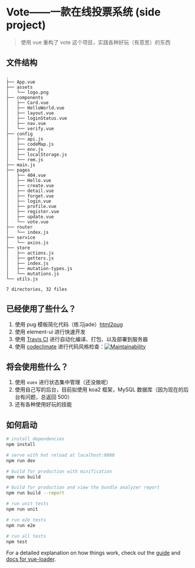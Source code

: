 # Vote——一款在线投票系统 (side project)

> 使用 vue 重构了 vote 这个项目，实践各种好玩（有意思）的东西

## 文件结构
```
.
├── App.vue
├── assets
│   └── logo.png
├── components
│   ├── Card.vue
│   ├── HelloWorld.vue
│   ├── layout.vue
│   ├── loginStatus.vue
│   ├── nav.vue
│   └── verify.vue
├── config
│   ├── api.js
│   ├── codeMap.js
│   ├── env.js
│   ├── localStorage.js
│   └── rem.js
├── main.js
├── pages
│   ├── 404.vue
│   ├── Hello.vue
│   ├── create.vue
│   ├── detail.vue
│   ├── forget.vue
│   ├── login.vue
│   ├── profile.vue
│   ├── register.vue
│   ├── update.vue
│   └── vote.vue
├── router
│   └── index.js
├── service
│   └── axios.js
├── store
│   ├── actions.js
│   ├── getters.js
│   ├── index.js
│   ├── mutation-types.js
│   └── mutations.js
└── utils.js

7 directories, 32 files

```
## 已经使用了些什么？

1. 使用 pug 模板简化代码（练习jade）[html2pug](http://html2jade.vida.io/)
2. 使用 element-ui 进行快速开发
3. 使用 [Travis CI](https://travis-ci.org/Raoul1996/vue-vote/) 进行自动化编译、打包、以及部署到服务器
4. 使用 [codeclimate](https://codeclimate.com) 进行代码风格检查：[![Maintainability](https://api.codeclimate.com/v1/badges/59307323ff524655d132/maintainability)](https://codeclimate.com/github/Raoul1996/vue-side-project/maintainability)

## 将会使用些什么？
1. 使用 `vuex` 进行状态集中管理（还没做呢）
2. 使用自己写的后台，目前拟使用 koa2 框架，MySQL 数据库（因为现在的后台有问题，总返回 500）
3. 还有各种使用好玩的技能


## 如何启动

``` bash
# install dependencies
npm install

# serve with hot reload at localhost:8080
npm run dev

# build for production with minification
npm run build

# build for production and view the bundle analyzer report
npm run build --report

# run unit tests
npm run unit

# run e2e tests
npm run e2e

# run all tests
npm test
```

For a detailed explanation on how things work, check out the [guide](http://vuejs-templates.github.io/webpack/) and [docs for vue-loader](http://vuejs.github.io/vue-loader).
